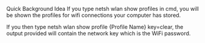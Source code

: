 Quick Background Idea
If you type netsh wlan show profiles in cmd, you will be shown the profiles for wifi connections your computer has stored.

If you then type netsh wlan show profile {Profile Name} key=clear, the output provided will contain the network key which is the WiFi password.
